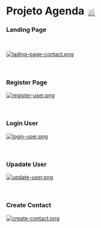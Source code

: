 <h1> Projeto Agenda <img src="to_readme\docs.png" width="25" height="25" align=center></img></h1>

### Landing Page 
<br>

[![lading-page-contact.png](https://i.postimg.cc/nhs4PqdS/lading-page-contact.png)](https://postimg.cc/JsLHyHCj)
<br><br>

#

### Register Page 
[![register-user.png](https://i.postimg.cc/Kzc4d2Gc/register-user.png)](https://postimg.cc/wtP6mnRn)
<br><br>

#

### Login User 
[![login-user.png](https://i.postimg.cc/MGqGQSj0/login-user.png)](https://postimg.cc/sMHzkbm1)
<br><br>

#
 
### Upadate User 
[![update-user.png](https://i.postimg.cc/Nf2LhbcX/update-user.png)](https://postimg.cc/rKcqx1zy)
<br><br>

#

### Create Contact 
[![create-contact.png](https://i.postimg.cc/brBGxBjy/create-contact.png)](https://postimg.cc/Pv1rhKx9)

#





